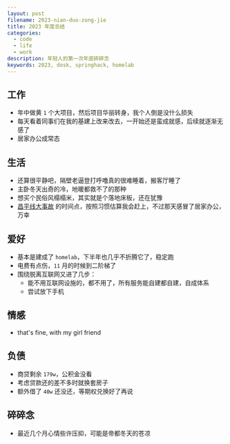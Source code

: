 ```yaml
---
layout: post
filename: 2023-nian-duo-zong-jie
title: 2023 年度总结
categories:
  - code
  - life
  - work
description: 年轻人的第一次年底碎碎念
keywords: 2023, dosk, springhack, homelab
---
```

## 工作

- 年中做黄 `1` 个大项目，然后项目华丽转身，我个人倒是没什么损失
- 每天看着同事们在我的基建上改来改去，一开始还是蛮成就感，后续就逐渐无感了
- 居家办公成常态

## 生活

- 还算很平静吧，隔壁老逼登打呼噜真的很难睡着，搬客厅睡了
- 主卧冬天出奇的冷，地暖都救不了的那种
- 想买个民俗风榻榻米，其实就是个落地床板，还在犹豫
- [昌平线大事故](https://zh.wikipedia.org/wiki/2023%E5%B9%B4%E5%8C%97%E4%BA%AC%E5%9C%B0%E9%93%81%E8%BF%BD%E5%B0%BE%E4%BA%8B%E6%95%85) 的时间点，按照习惯估算我会赶上，不过那天感冒了居家办公，万幸

## 爱好

- 基本是建成了 `homelab`，下半年也几乎不折腾它了，稳定跑
- 电费有点伤，`11` 月的时候到二阶梯了
- 围绕脱离互联网又进了几步：
  - 能不用互联网设施的，都不用了，所有服务能自建都自建，自成体系
  - 尝试放下手机

## 情感

- that's fine, with my girl friend

## 负债

- 商贷剩余 `179w`，公积金没看
- 考虑贷款还的差不多时就换套房子
- 额外借了 `40w` 还没还，等期权兑换好了再说

## 碎碎念

- 最近几个月心情些许压抑，可能是帝都冬天的苍凉